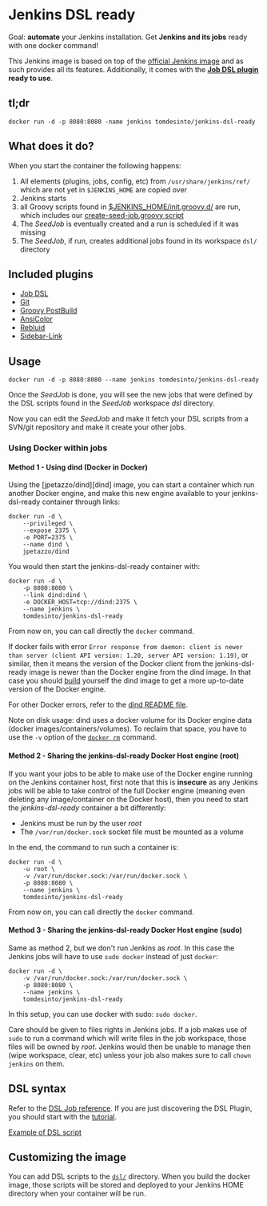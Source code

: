 Jenkins DSL ready
=================

Goal: **automate** your Jenkins installation. Get **Jenkins and its jobs** ready with one docker command!

This Jenkins image is based on top of the [official Jenkins image][official-jenkins] and as such provides all its features.
Additionally, it comes with the **[Job DSL plugin][job-dsl] ready to use**.


tl;dr
-----

    docker run -d -p 8080:8080 -name jenkins tomdesinto/jenkins-dsl-ready


What does it do?
----------------

When you start the container the following happens:

1. All elements (plugins, jobs, config, etc) from `/usr/share/jenkins/ref/` which are not yet in `$JENKINS_HOME` are copied over
2. Jenkins starts
3. all Groovy scripts found in [$JENKINS_HOME/init.groovy.d/][init.groovy.d] are run, which includes our [create-seed-job.groovy script][create-seed-job.groovy]
4. The _SeedJob_ is eventually created and a run is scheduled if it was missing
5. The _SeedJob_, if run, creates additional jobs found in its workspace `dsl/` directory


Included plugins
----------------

- [Job DSL][job-dsl]
- [Git][git]
- [Groovy PostBuild][groovy-postbuild]
- [AnsiColor][ansicolor]
- [Rebluid][rebuild]
- [Sidebar-Link][sidebar-link]


Usage
-----

    docker run -d -p 8080:8080 --name jenkins tomdesinto/jenkins-dsl-ready

Once the _SeedJob_ is done, you will see the new jobs that were defined by the DSL scripts found in the _SeedJob_ workspace _dsl_ directory. 

Now you can edit the _SeedJob_ and make it fetch your DSL scripts from a SVN/git repository and make it create your other jobs.


### Using Docker within jobs

#### Method 1 - Using dind (Docker in Docker)

Using the [jpetazzo/dind][dind] image, you can start a container which run another Docker engine, and make this new engine available to your jenkins-dsl-ready container through links:

    docker run -d \
        --privileged \
        --expose 2375 \
        -e PORT=2375 \
        --name dind \
        jpetazzo/dind

You would then start the jenkins-dsl-ready container with:

    docker run -d \
        -p 8080:8080 \
        --link dind:dind \
        -e DOCKER_HOST=tcp://dind:2375 \
        --name jenkins \
        tomdesinto/jenkins-dsl-ready

From now on, you can call directly the `docker` command.

If docker fails with error `Error response from daemon: client is newer than server (client API version: 1.20, server API version: 1.19)`, or similar, then
it means the version of the Docker client from the jenkins-dsl-ready image is newer than the Docker engine from the dind image.
In that case you should [build][github-dind] yourself the dind image to get a more up-to-date version of the Docker engine.

For other Docker errors, refer to the [dind README file][dind-troubleshooting].

Note on disk usage: dind uses a docker volume for its Docker engine data (docker images/containers/volumes). To reclaim that space, you have to use the `-v` option of the [`docker rm`][docker-rm] command.


#### Method 2 - Sharing the jenkins-dsl-ready Docker Host engine (root)

If you want your jobs to be able to make use of the Docker engine running on the Jenkins container host, first note that this is **insecure** as any Jenkins jobs will be able to take control of the full Docker engine (meaning even deleting any image/container on the Docker host), then you need to start the _jenkins-dsl-ready_ container a bit differently:

- Jenkins must be run by the user _root_
- The `/var/run/docker.sock` socket file must be mounted as a volume

In the end, the command to run such a container is:

    docker run -d \
        -u root \
        -v /var/run/docker.sock:/var/run/docker.sock \
        -p 8080:8080 \
        --name jenkins \
        tomdesinto/jenkins-dsl-ready

From now on, you can call directly the `docker` command.


#### Method 3 - Sharing the jenkins-dsl-ready Docker Host engine (sudo)

Same as method 2, but we don't run Jenkins as _root_. In this case the Jenkins jobs will have to use `sudo docker` instead of just `docker`:

    docker run -d \
        -v /var/run/docker.sock:/var/run/docker.sock \
        -p 8080:8080 \
        --name jenkins \
        tomdesinto/jenkins-dsl-ready

In this setup, you can use docker with sudo: `sudo docker`.

Care should be given to files rights in Jenkins jobs. If a job makes use of `sudo` to run a command which will write files in the job workspace, those files
will be owned by _root_. Jenkins would then be unable to manage then (wipe workspace, clear, etc) unless your job also makes sure to call `chown jenkins` on them.


DSL syntax
----------

Refer to the [DSL Job reference][dsl-job]. If you are just discovering the DSL
Plugin, you should start with the [tutorial][dsl-tutorial].

[Example of DSL script](https://github.com/thomasleveil/docker-jenkins-dsl-ready/blob/master/dsl/example_job_1.groovy)


Customizing the image
---------------------

You can add DSL scripts to the [`dsl/`][dsl-dir] directory. When you build the
docker image, those scripts will be stored and deployed to your Jenkins HOME 
directory when your container will be run.



[official-jenkins]: https://github.com/jenkinsci/docker/blob/master/README.md
[dsl-job]: https://github.com/jenkinsci/job-dsl-plugin/wiki/Job-reference
[dsl-tutorial]: https://github.com/jenkinsci/job-dsl-plugin/wiki/Tutorial---Using-the-Jenkins-Job-DSL
[job-dsl]: https://wiki.jenkins-ci.org/display/JENKINS/Job+DSL+Plugin
[ansicolor]: https://wiki.jenkins-ci.org/display/JENKINS/AnsiColor+Plugin
[rebuild]: https://wiki.jenkins-ci.org/display/JENKINS/Rebuild+Plugin
[git]: https://wiki.jenkins-ci.org/display/JENKINS/Git+Plugin
[sidebar-link]: https://wiki.jenkins-ci.org/display/JENKINS/Sidebar-Link+Plugin
[dsl-dir]: https://github.com/thomasleveil/docker-jenkins-dsl-ready/tree/master/dsl
[groovy-postbuild]: https://wiki.jenkins-ci.org/display/JENKINS/Groovy+Postbuild+Plugin#GroovyPostbuildPlugin-Exampleusages
[init.groovy.d]: https://wiki.jenkins-ci.org/pages/viewpage.action?pageId=70877249
[create-seed-job.groovy]: https://github.com/thomasleveil/docker-jenkins-dsl-ready/blob/master/create-seed-job.groovy
[github-dind]: https://github.com/jpetazzo/dind
[dind-troubleshooting]: https://github.com/jpetazzo/dind#it-didnt-work
[docker-rm]: https://docs.docker.com/reference/commandline/rm/